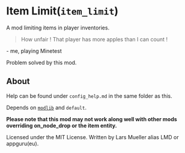 # Item Limit(`item_limit`)
A mod limiting items in player inventories.

> How unfair ! That player has more apples than I can count !

\- me, playing Minetest

Problem solved by this mod.

## About

Help can be found under `config_help.md` in the same folder as this.

Depends on [`modlib`](https://github.com/appgurueu/modlib) and `default`.

**Please note that this mod may not work along well with other mods overriding on_node_drop or the item entity.**

Licensed under the MIT License. Written by Lars Mueller alias LMD or appguru(eu).